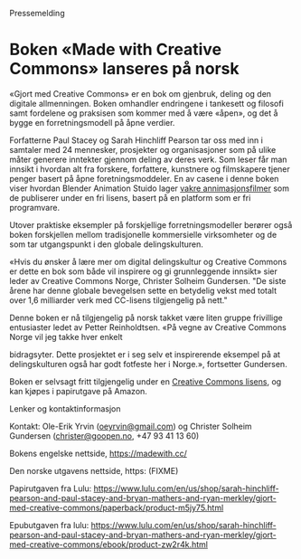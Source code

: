 Pressemelding

# Boken «Made with Creative Commons» lanseres på norsk

«Gjort med Creative Commons» er en bok om gjenbruk, deling og den digitale allmenningen. Boken omhandler endringene i tankesett og filosofi samt fordelene og praksisen som kommer med å være «åpen», og det å bygge en forretningsmodell på åpne verdier.

Forfatterne Paul Stacey og Sarah Hinchliff Pearson tar oss med inn i samtaler med 24 mennesker, prosjekter og organisasjoner som på ulike måter generere inntekter gjennom deling av deres verk. Som leser får man innsikt i hvordan alt fra forskere, forfattere, kunstnere og filmskapere tjener penger basert på åpne foretningsmoddeler. En av casene i denne boken viser hvordan Blender Animation Stuido lager [vakre annimasjonsfilmer](https://www.youtube.com/watch?v=WhWc3b3KhnY&t=17s) som de publiserer under en fri lisens, basert på en platform som er fri programvare. 

Utover praktiske eksempler på forskjellige forretningsmodeller berører også boken forskjellen mellom tradisjonelle kommersielle virksomheter og de som tar utgangspunkt i den globale delingskulturen.

«Hvis du ønsker å lære mer om digital delingskultur og Creative Commons er dette en bok som både vil inspirere og gi grunnleggende innsikt» sier leder av Creative Commons Norge, Christer Solheim Gundersen. "De siste årene har denne globale bevegelsen sette en betydelig vekst med totalt over 1,6 milliarder verk med CC-lisens tilgjengelig på nett."

Denne boken er nå tilgjengelig på norsk takket være liten gruppe frivillige entusiaster ledet av Petter Reinholdtsen. «På vegne av Creative Commons Norge vil jeg takke hver enkelt

bidragsyter. Dette prosjektet er i seg selv et inspirerende eksempel på at delingskulturen også har godt fotfeste her i Norge.», fortsetter Gundersen.

Boken er selvsagt fritt tilgjengelig under en [Creative Commons lisens](https://creativecommons.org/licenses/by-sa/4.0/), og kan kjøpes i papirutgave på Amazon.

Lenker og kontaktinformasjon

Kontakt: Ole-Erik Yrvin ([oeyrvin@gmail.com](mailto:oeyrvin@gmail.com)) og Christer Solheim Gundersen ([christer@goopen.no](mailto:christer@goopen.no), +47 93 41 13 60)

Bokens engelske nettside, https://madewith.cc/

Den norske utgavens nettside, https: (FIXME)

Papirutgaven fra Lulu: https://www.lulu.com/en/us/shop/sarah-hinchliff-pearson-and-paul-stacey-and-bryan-mathers-and-ryan-merkley/gjort-med-creative-commons/paperback/product-m5jy75.html

Epubutgaven fra lulu: https://www.lulu.com/en/us/shop/sarah-hinchliff-pearson-and-paul-stacey-and-bryan-mathers-and-ryan-merkley/gjort-med-creative-commons/ebook/product-zw2r4k.html
